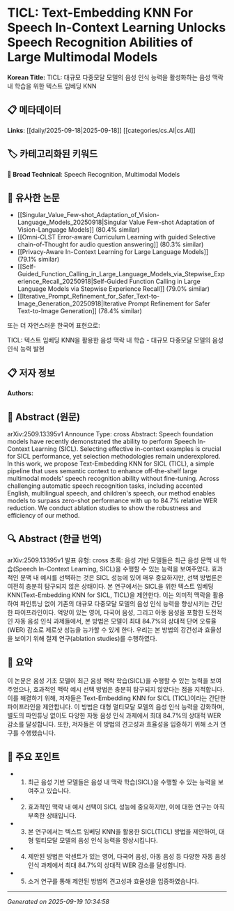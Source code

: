 
# TICL: Text-Embedding KNN For Speech In-Context Learning Unlocks Speech Recognition Abilities of Large Multimodal Models

**Korean Title:** TICL: 대규모 다중모달 모델의 음성 인식 능력을 활성화하는 음성 맥락 내 학습을 위한 텍스트 임베딩 KNN

## 📋 메타데이터

**Links**: [[daily/2025-09-18|2025-09-18]] [[categories/cs.AI|cs.AI]]

## 🏷️ 카테고리화된 키워드
**🔬 Broad Technical**: Speech Recognition, Multimodal Models

## 🔗 유사한 논문
- [[Singular_Value_Few-shot_Adaptation_of_Vision-Language_Models_20250918|Singular Value Few-shot Adaptation of Vision-Language Models]] (80.4% similar)
- [[Omni-CLST Error-aware Curriculum Learning with guided Selective chain-of-Thought for audio question answering]] (80.3% similar)
- [[Privacy-Aware In-Context Learning for Large Language Models]] (79.1% similar)
- [[Self-Guided_Function_Calling_in_Large_Language_Models_via_Stepwise_Experience_Recall_20250918|Self-Guided Function Calling in Large Language Models via Stepwise Experience Recall]] (79.0% similar)
- [[Iterative_Prompt_Refinement_for_Safer_Text-to-Image_Generation_20250918|Iterative Prompt Refinement for Safer Text-to-Image Generation]] (78.4% similar)

또는 더 자연스러운 한국어 표현으로:

TICL: 텍스트 임베딩 KNN을 활용한 음성 맥락 내 학습 - 대규모 다중모달 모델의 음성 인식 능력 발현

## 📋 저자 정보

**Authors:** 

## 📄 Abstract (원문)

arXiv:2509.13395v1 Announce Type: cross 
Abstract: Speech foundation models have recently demonstrated the ability to perform Speech In-Context Learning (SICL). Selecting effective in-context examples is crucial for SICL performance, yet selection methodologies remain underexplored. In this work, we propose Text-Embedding KNN for SICL (TICL), a simple pipeline that uses semantic context to enhance off-the-shelf large multimodal models' speech recognition ability without fine-tuning. Across challenging automatic speech recognition tasks, including accented English, multilingual speech, and children's speech, our method enables models to surpass zero-shot performance with up to 84.7% relative WER reduction. We conduct ablation studies to show the robustness and efficiency of our method.

## 🔍 Abstract (한글 번역)

arXiv:2509.13395v1 발표 유형: cross
초록: 음성 기반 모델들은 최근 음성 문맥 내 학습(Speech In-Context Learning, SICL)을 수행할 수 있는 능력을 보여주었다. 효과적인 문맥 내 예시를 선택하는 것은 SICL 성능에 있어 매우 중요하지만, 선택 방법론은 여전히 충분히 탐구되지 않은 상태이다. 본 연구에서는 SICL을 위한 텍스트 임베딩 KNN(Text-Embedding KNN for SICL, TICL)을 제안한다. 이는 의미적 맥락을 활용하여 파인튜닝 없이 기존의 대규모 다중모달 모델의 음성 인식 능력을 향상시키는 간단한 파이프라인이다. 억양이 있는 영어, 다국어 음성, 그리고 아동 음성을 포함한 도전적인 자동 음성 인식 과제들에서, 본 방법은 모델이 최대 84.7%의 상대적 단어 오류율(WER) 감소로 제로샷 성능을 능가할 수 있게 한다. 우리는 본 방법의 강건성과 효율성을 보이기 위해 절제 연구(ablation studies)를 수행하였다.

## 📝 요약

이 논문은 음성 기초 모델이 최근 음성 맥락 학습(SICL)을 수행할 수 있는 능력을 보여주었으나, 효과적인 맥락 예시 선택 방법은 충분히 탐구되지 않았다는 점을 지적합니다. 이를 해결하기 위해, 저자들은 Text-Embedding KNN for SICL (TICL)이라는 간단한 파이프라인을 제안합니다. 이 방법은 대형 멀티모달 모델의 음성 인식 능력을 강화하며, 별도의 파인튜닝 없이도 다양한 자동 음성 인식 과제에서 최대 84.7%의 상대적 WER 감소를 달성합니다. 또한, 저자들은 이 방법의 견고성과 효율성을 입증하기 위해 소거 연구를 수행했습니다.

## 🎯 주요 포인트

- 1. 최근 음성 기반 모델들은 음성 내 맥락 학습(SICL)을 수행할 수 있는 능력을 보여주고 있습니다.

- 2. 효과적인 맥락 내 예시 선택이 SICL 성능에 중요하지만, 이에 대한 연구는 아직 부족한 상태입니다.

- 3. 본 연구에서는 텍스트 임베딩 KNN을 활용한 SICL(TICL) 방법을 제안하여, 대형 멀티모달 모델의 음성 인식 능력을 향상시킵니다.

- 4. 제안된 방법은 악센트가 있는 영어, 다국어 음성, 아동 음성 등 다양한 자동 음성 인식 과제에서 최대 84.7%의 상대적 WER 감소를 달성합니다.

- 5. 소거 연구를 통해 제안된 방법의 견고성과 효율성을 입증하였습니다.

---

*Generated on 2025-09-19 10:34:58*